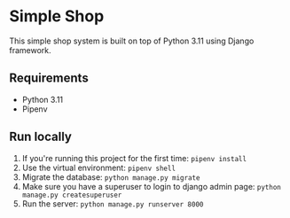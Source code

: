 # Simple Shop
This simple shop system is built on top of Python 3.11 using Django framework.

## Requirements
- Python 3.11
- Pipenv

## Run locally
1. If you're running this project for the first time: `pipenv install`
2. Use the virtual environment: `pipenv shell`
3. Migrate the database: `python manage.py migrate`
4. Make sure you have a superuser to login to django admin page: `python manage.py createsuperuser`
5. Run the server: `python manage.py runserver 8000`
